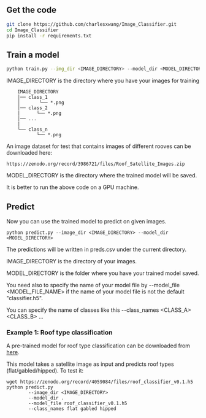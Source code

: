 
## Get the code


```bash
git clone https://github.com/charlesxwang/Image_Classifier.git
cd Image_Classifier
pip install -r requirements.txt
```

## Train a model

```bash
python train.py --img_dir <IMAGE_DIRECTORY> --model_dir <MODEL_DIRECTORY>
```

IMAGE_DIRECTORY is the directory where you have your images for training


```
    IMAGE_DIRECTORY
    │── class_1
    │       └── *.png
    │── class_2
    |      └── *.png
    │── ...
    |
    └── class_n
           └── *.png
```

An image dataset for test that contains images of different rooves can be downloaded here:
```
https://zenodo.org/record/3986721/files/Roof_Satellite_Images.zip
```

MODEL_DIRECTORY is the directory where the trained model will be saved. 

It is better to run the above code on a GPU machine.




## Predict


Now you can use the trained model to predict on given images.

```
python predict.py --image_dir <IMAGE_DIRECTORY> --model_dir <MODEL_DIRECTORY> 
```

The predictions will be written in preds.csv under the current directory.

IMAGE_DIRECTORY is the directory of your images. 

MODEL_DIRECTORY is the folder where you have your trained model saved.

You need also to specify the name of your model file by --model_file <MODEL_FILE_NAME> if the name of your model file is not the default "classifier.h5".

You can specify the name of classes like this --class_names <CLASS_A> <CLASS_B> ...


### Example 1: Roof type classification

A pre-trained model for roof type classification can be downloaded from [here](https://doi.org/10.5281/zenodo.4059083). 

This model takes a satellite image as input and predicts roof types (flat/gabled/hipped). To test it:

```
wget https://zenodo.org/record/4059084/files/roof_classifier_v0.1.h5
python predict.py 
        --image_dir <IMAGE_DIRECTORY> 
        --model_dir . 
        --model_file roof_classifier_v0.1.h5 
        --class_names flat gabled hipped
```





